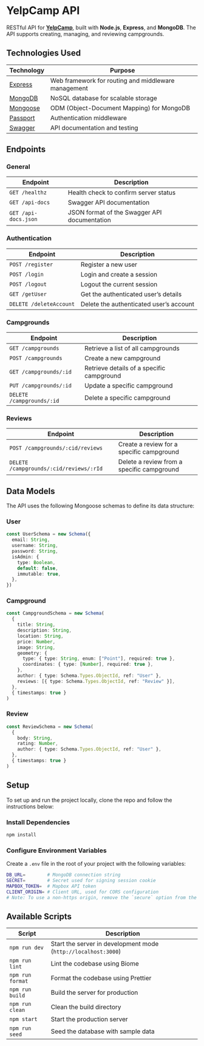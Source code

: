 # YelpCamp API

RESTful API for [**YelpCamp**](https://github.com/tariqs26/yelpcamp-client), built with **Node.js**, **Express**, and **MongoDB**. The API supports creating, managing, and reviewing campgrounds.

## Technologies Used

| Technology                          | Purpose                                             |
| ----------------------------------- | --------------------------------------------------- |
| [Express](http://expressjs.com/)    | Web framework for routing and middleware management |
| [MongoDB](https://mongodb.com/)     | NoSQL database for scalable storage                 |
| [Mongoose](https://mongoosejs.com/) | ODM (Object-Document Mapping) for MongoDB           |
| [Passport](http://passportjs.org/)  | Authentication middleware                           |
| [Swagger](https://swagger.io/)      | API documentation and testing                       |

## Endpoints

### General

| Endpoint             | Description                                  |
| -------------------- | -------------------------------------------- |
| `GET /healthz`       | Health check to confirm server status        |
| `GET /api-docs`      | Swagger API documentation                    |
| `GET /api-docs.json` | JSON format of the Swagger API documentation |

### Authentication

| Endpoint                | Description                             |
| ----------------------- | --------------------------------------- |
| `POST /register`        | Register a new user                     |
| `POST /login`           | Login and create a session              |
| `POST /logout`          | Logout the current session              |
| `GET /getUser`          | Get the authenticated user’s details    |
| `DELETE /deleteAccount` | Delete the authenticated user’s account |

### Campgrounds

| Endpoint                  | Description                               |
| ------------------------- | ----------------------------------------- |
| `GET /campgrounds`        | Retrieve a list of all campgrounds        |
| `POST /campgrounds`       | Create a new campground                   |
| `GET /campgrounds/:id`    | Retrieve details of a specific campground |
| `PUT /campgrounds/:id`    | Update a specific campground              |
| `DELETE /campgrounds/:id` | Delete a specific campground              |

### Reviews

| Endpoint                                | Description                                |
| --------------------------------------- | ------------------------------------------ |
| `POST /campgrounds/:cid/reviews`        | Create a review for a specific campground  |
| `DELETE /campgrounds/:cid/reviews/:rId` | Delete a review from a specific campground |

## Data Models

The API uses the following Mongoose schemas to define its data structure:

### User

```ts
const UserSchema = new Schema({
  email: String,
  username: String,
  password: String,
  isAdmin: {
    type: Boolean,
    default: false,
    immutable: true,
  },
})
```

### Campground

```ts
const CampgroundSchema = new Schema(
  {
    title: String,
    description: String,
    location: String,
    price: Number,
    image: String,
    geometry: {
      type: { type: String, enum: ["Point"], required: true },
      coordinates: { type: [Number], required: true },
    },
    author: { type: Schema.Types.ObjectId, ref: "User" },
    reviews: [{ type: Schema.Types.ObjectId, ref: "Review" }],
  },
  { timestamps: true }
)
```

### Review

```ts
const ReviewSchema = new Schema(
  {
    body: String,
    rating: Number,
    author: { type: Schema.Types.ObjectId, ref: "User" },
  },
  { timestamps: true }
)
```

## Setup

To set up and run the project locally, clone the repo and follow the instructions below:

### Install Dependencies

```bash
npm install
```

### Configure Environment Variables

Create a `.env` file in the root of your project with the following variables:

```bash
DB_URL=        # MongoDB connection string
SECRET=        # Secret used for signing session cookie
MAPBOX_TOKEN=  # Mapbox API token
CLIENT_ORIGIN= # Client URL, used for CORS configuration
# Note: To use a non-https origin, remove the `secure` option from the cookie session
```

## Available Scripts

| Script           | Description                                                    |
| ---------------- | -------------------------------------------------------------- |
| `npm run dev`    | Start the server in development mode (`http://localhost:3000`) |
| `npm run lint`   | Lint the codebase using Biome                                  |
| `npm run format` | Format the codebase using Prettier                             |
| `npm run build`  | Build the server for production                                |
| `npm run clean`  | Clean the build directory                                      |
| `npm start`      | Start the production server                                    |
| `npm run seed`   | Seed the database with sample data                             |

